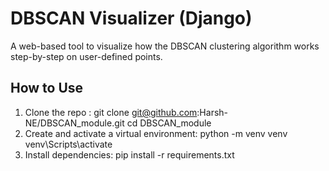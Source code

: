 # DBSCAN Visualizer (Django)

A web-based tool to visualize how the DBSCAN clustering algorithm works step-by-step on user-defined points.

## How to Use

1. Clone the repo :
git clone git@github.com:Harsh-NE/DBSCAN_module.git
cd DBSCAN_module
2. Create and activate a virtual environment:
python -m venv venv
venv\Scripts\activate
3. Install dependencies:
pip install -r requirements.txt
